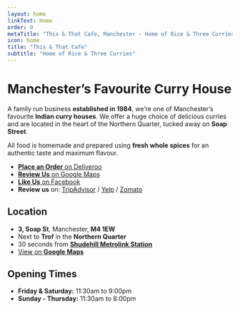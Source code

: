 ```yaml
---
layout: home
linkText: Home
order: 0
metaTitle: "This & That Cafe, Manchester - Home of Rice & Three Curries"
icon: home
title: "This & That Cafe"
subtitle: "Home of Rice & Three Curries"
---
```


# Manchester’s Favourite Curry House

A family run business **established in 1984**, we’re one of Manchester’s favourite **Indian curry houses**. We offer a huge choice of delicious curries and are located in the heart of the Northern Quarter, tucked away on **Soap Street**.

All food is homemade and prepared using **fresh whole spices** for an authentic taste and maximum flavour.

* [**Place an Order** on Deliveroo]({{site.deliveroo_url}})
* [**Review Us** on Google Maps](http://shhhh.link/2994e)
* [**Like Us** on Facebook](https://www.facebook.com/ThisAndThatManchester)
* **Review us** on: [TripAdvisor][tripadvisor] / [Yelp][yelp] / [Zomato][zomato]

## <i class="icon-map-signs"></i>Location

* **3, Soap St**, Manchester, **M4 1EW**
* Next to **Trof** in the **Northern Quarter**
* 30 seconds from [**Shudehill Metrolink Station**](https://tfgm.com/public-transport/tram/stops/shudehill-tram)
* [View on **Google Maps**](https://goo.gl/maps/xTNreANmJEz)

## <i class="icon-clock"></i>Opening Times

* **Friday & Saturday:** 11:30am to 9:00pm
* **Sunday - Thursday:** 11:30am to 8:00pm


[tripadvisor]: https://www.tripadvisor.co.uk/Restaurant_Review-g187069-d732222-Reviews-This_That-Manchester_Greater_Manchester_England.html
[yelp]: https://www.yelp.co.uk/biz/this-and-that-manchester
[zomato]: https://www.zomato.com/manchester/this-that-northern-quarter/menu